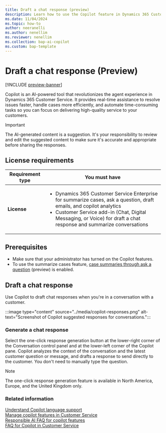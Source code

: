 ```yaml
---
title: Draft a chat response (preview)
description: Learn how to use the Copilot feature in Dynamics 365 Customer Service to draft chat responses.
ms.date: 11/04/2024
ms.topic: how-to
author: neeranelli
ms.author: nenellim
ms.reviewer: nenellim
ms.collection: bap-ai-copilot
ms.custom: bap-template
---
```


# Draft a chat response (Preview)

[!INCLUDE [preview-banner](../../../shared-content/shared/preview-includes/preview-note-d365.md)]

Copilot is an AI-powered tool that revolutionizes the agent experience in Dynamics 365 Customer Service. It provides real-time assistance to resolve issues faster, handle cases more efficiently, and automate time-consuming tasks so you can focus on delivering high-quality service to your customers.

> [!IMPORTANT]
> The AI-generated content is a suggestion. It's your responsibility to review and edit the suggested content to make sure it's accurate and appropriate before sharing the responses.

## License requirements

| Requirement type | You must have |  
|-----------------------|---------|
| **License** | <ul><li>Dynamics 365 Customer Service Enterprise for summarize cases, ask a question, draft emails, and copilot analytics</li><li>Customer Service add-in (Chat, Digital Messaging, or Voice) for draft a chat response and summarize conversations</li></ul> |

## Prerequisites

- Make sure that your administrator has turned on the Copilot features.
- To use the summarize cases feature, [case summaries through ask a question](../administer/enable-ask-summarize-cases.md) (preview) is enabled.

## Draft a chat response

Use Copilot to draft chat responses when you're in a conversation with a customer.

:::image type="content" source="../media/copilot-responses.png" alt-text="Screenshot of Copilot suggested responses for conversations.":::

### Generate a chat response

Select the one-click response generation button at the lower-right corner of the Conversation control panel and at the lower-left corner of the Copilot pane. Copilot analyzes the context of the conversation and the latest customer question or message, and drafts a response to send directly to the customer. You don't need to manually type the question.

> [!NOTE]
> The one-click response generation feature is available in North America, Europe, and the United Kingdom only.

### Related information

[Understand Copilot language support](copilot-language-support.md)  
[Manage copilot features in Customer Service](../administer/configure-copilot-features.md)  
[Responsible AI FAQ for copilot features](../implement/faq-responsible-ai-copilot.md)   
[FAQ for Copilot in Customer Service](../administer/faq-copilot-features.md)  
